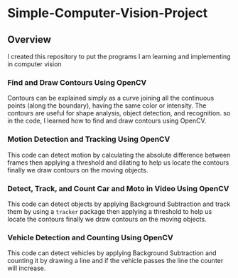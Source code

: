 # Simple-Computer-Vision-Project

## Overview
I created this repository to put the programs I am learning and implementing in computer vision

### Find and Draw Contours Using OpenCV
Contours can be explained simply as a curve joining all the continuous points (along the boundary), having the same color or intensity. The contours are useful for shape analysis, object detection, and recognition.
so in the code, I learned how to find and draw contours using OpenCV.

### Motion Detection and Tracking Using OpenCV
This code can detect motion by calculating the absolute difference between frames then applying a threshold and dilating to help us locate the contours finally we draw contours on the moving objects.

### Detect, Track, and Count Car and Moto in Video Using OpenCV
This code can detect objects by applying Background Subtraction and track them by using a `tracker` package then applying a threshold to help us locate the contours finally we draw contours on the moving objects.

### Vehicle Detection and Counting Using OpenCV
This code can detect vehicles by applying Background Subtraction and counting it by drawing a line and if the vehicle passes the line the counter will increase.

